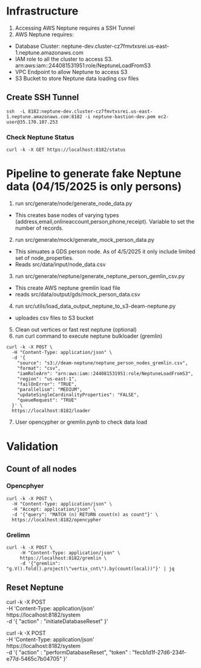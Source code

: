 # Infrastructure
1. Accessing AWS Neptune requires a SSH Tunnel
2. AWS Neptune requires:
  - Database Cluster: neptune-dev.cluster-cz7fmvtxsrei.us-east-1.neptune.amazonaws.com
  - IAM role to all the cluster to access S3. arn:aws:iam::244081531951:role/NeptuneLoadFromS3
  - VPC Endpoint to allow Neptune to access S3
  - S3 Bucket to store Neptune data loading csv files

## Create SSH Tunnel
```
ssh  -L 8182:neptune-dev.cluster-cz7fmvtxsrei.us-east-1.neptune.amazonaws.com:8182 -i neptune-bastion-dev.pem ec2-user@35.170.107.253

```
### Check Neptune Status
```
curl -k -X GET https://localhost:8182/status
```

# Pipeline to generate fake Neptune data (04/15/2025 is only persons)
1. run src/generate/node/generate_node_data.py
 - This creates base nodes of varying types (address,email,onlineaccount,person,phone,receipt).  Variable to set the number of records. 
2. run src/generate/mock/generate_mock_person_data.py
  - This simuates a GDS person node. As of 4/5/2025 it only include limited set of node_properties.  
  - Reads src/data/input/node_data.csv
3. run src/generate/neptune/generate_neptune_person_gemlin_csv.py
  - This create AWS neptune gremlin load file
  - reads src/data/output/gds/mock_person_data.csv
4. run src/utils/load_data_output_neptune_to_s3-deam-neptune.py
  - uploades csv files to S3 bucket
5. Clean out vertices or fast rest neptune (optional)
6. run curl command to execute neptune bulkloader (gremlin)
```
curl -k -X POST \
  -H "Content-Type: application/json" \
  -d '{
    "source": "s3://deam-neptune/neptune_person_nodes_gremlin.csv",
    "format": "csv",
    "iamRoleArn": "arn:aws:iam::244081531951:role/NeptuneLoadFromS3",
    "region": "us-east-1",
    "failOnError": "TRUE",
    "parallelism": "MEDIUM",
    "updateSingleCardinalityProperties": "FALSE",
    "queueRequest": "TRUE"
  }' \
  https://localhost:8182/loader
```
7. User opencypher or gremlin.pynb to check data load


# Validation
## Count of all nodes
### Opencphyer
```
curl -k -X POST \
  -H "Content-Type: application/json" \
  -H "Accept: application/json" \
  -d '{"query": "MATCH (n) RETURN count(n) as count"}' \
  https://localhost:8182/opencypher
```
### Grelimn
```
curl -k -X POST \
     -H "Content-Type: application/json" \
     https://localhost:8182/gremlin \
     -d '{"gremlin": "g.V().fold().project(\"vertix_cnt\").by(count(local))"}' | jq
```

## Reset Neptune
curl -k -X POST \
  -H 'Content-Type: application/json' \
      https://localhost:8182/system \
  -d '{ "action" : "initiateDatabaseReset" }'

curl -k -X POST \
  -H 'Content-Type: application/json' \
      https://localhost:8182/system \
  -d '{
        "action" : "performDatabaseReset",
        "token" : "fecb1d1f-27d6-234f-e77d-5465c7b04705"
      }'
